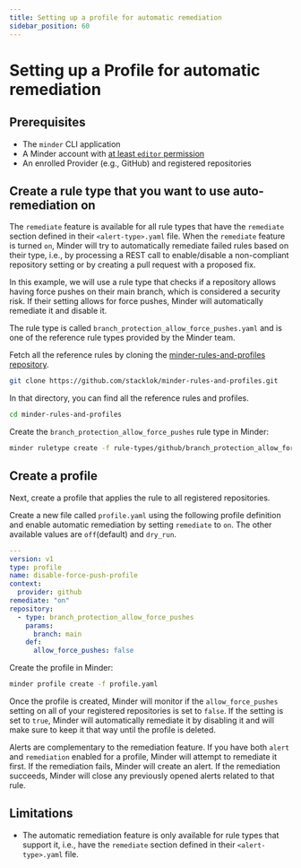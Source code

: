 ```yaml
---
title: Setting up a profile for automatic remediation
sidebar_position: 60
---
```


# Setting up a Profile for automatic remediation

## Prerequisites

- The `minder` CLI application
- A Minder account with
  [at least `editor` permission](../user_management/user_roles.md)
- An enrolled Provider (e.g., GitHub) and registered repositories

## Create a rule type that you want to use auto-remediation on

The `remediate` feature is available for all rule types that have the
`remediate` section defined in their `<alert-type>.yaml` file. When the
`remediate` feature is turned `on`, Minder will try to automatically remediate
failed rules based on their type, i.e., by processing a REST call to
enable/disable a non-compliant repository setting or by creating a pull request
with a proposed fix.

In this example, we will use a rule type that checks if a repository allows
having force pushes on their main branch, which is considered a security risk.
If their setting allows for force pushes, Minder will automatically remediate it
and disable it.

The rule type is called `branch_protection_allow_force_pushes.yaml` and is one
of the reference rule types provided by the Minder team.

Fetch all the reference rules by cloning the
[minder-rules-and-profiles repository](https://github.com/stacklok/minder-rules-and-profiles).

```bash
git clone https://github.com/stacklok/minder-rules-and-profiles.git
```

In that directory, you can find all the reference rules and profiles.

```bash
cd minder-rules-and-profiles
```

Create the `branch_protection_allow_force_pushes` rule type in Minder:

```bash
minder ruletype create -f rule-types/github/branch_protection_allow_force_pushes.yaml
```

## Create a profile

Next, create a profile that applies the rule to all registered repositories.

Create a new file called `profile.yaml` using the following profile definition
and enable automatic remediation by setting `remediate` to `on`. The other
available values are `off`(default) and `dry_run`.

```yaml
---
version: v1
type: profile
name: disable-force-push-profile
context:
  provider: github
remediate: "on"
repository:
  - type: branch_protection_allow_force_pushes
    params:
      branch: main
    def:
      allow_force_pushes: false
```

Create the profile in Minder:

```bash
minder profile create -f profile.yaml
```

Once the profile is created, Minder will monitor if the `allow_force_pushes`
setting on all of your registered repositories is set to `false`. If the setting
is set to `true`, Minder will automatically remediate it by disabling it and
will make sure to keep it that way until the profile is deleted.

Alerts are complementary to the remediation feature. If you have both `alert`
and `remediation` enabled for a profile, Minder will attempt to remediate it
first. If the remediation fails, Minder will create an alert. If the remediation
succeeds, Minder will close any previously opened alerts related to that rule.

## Limitations

- The automatic remediation feature is only available for rule types that
  support it, i.e., have the `remediate` section defined in their
  `<alert-type>.yaml` file.
